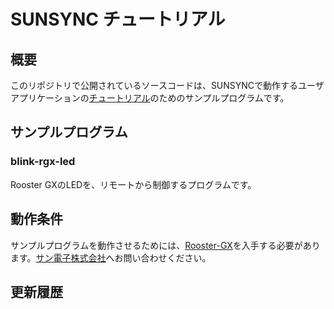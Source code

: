 # SUNSYNC チュートリアル

## 概要

このリポジトリで公開されているソースコードは、SUNSYNCで動作するユーザアプリケーションの[チュートリアル](http://ec2-54-213-71-7.us-west-2.compute.amazonaws.com/?page_id=124)のためのサンプルプログラムです。

## サンプルプログラム

### blink-rgx-led
Rooster GXのLEDを、リモートから制御するプログラムです。

## 動作条件
サンプルプログラムを動作させるためには、[Rooster-GX](http://www.sun-denshi.co.jp/sc/gx/)を入手する必要があります。[サン電子株式会社](http://www.sun-denshi.co.jp/)へお問い合わせください。

## 更新履歴
